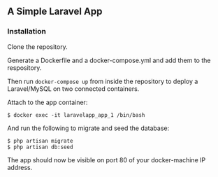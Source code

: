 ## A Simple Laravel App 

### Installation

Clone the repository.

Generate a Dockerfile and a docker-compose.yml and add them to the respository. 

Then run `docker-compose up` from inside the repository to deploy a Laravel/MySQL on two connected containers.

Attach to the app container:

	$ docker exec -it laravelapp_app_1 /bin/bash

And run the following to migrate and seed the database:

	$ php artisan migrate
	$ php artisan db:seed

The app should now be visible on port 80 of your docker-machine IP address.
